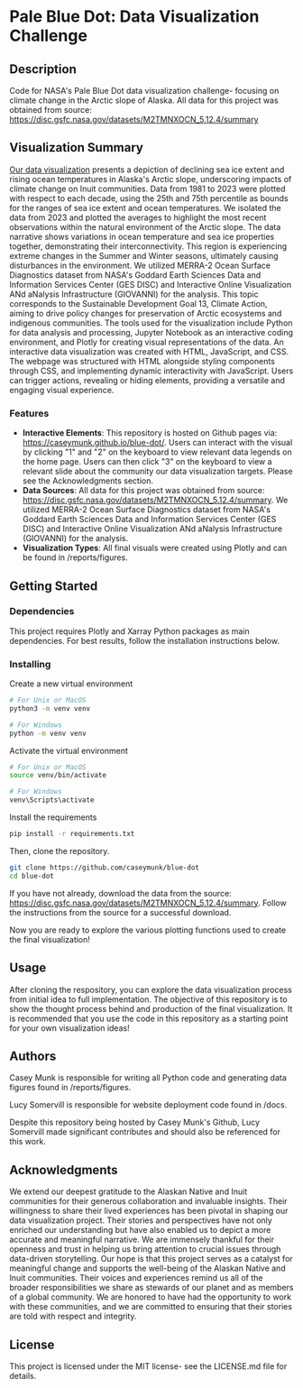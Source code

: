 # Pale Blue Dot: Data Visualization Challenge

## Description
Code for NASA's Pale Blue Dot data visualization challenge- focusing on climate change in the Arctic slope of Alaska. All data for this project was obtained from source: https://disc.gsfc.nasa.gov/datasets/M2TMNXOCN_5.12.4/summary 

## Visualization Summary
[Our data visualization](https://caseymunk.github.io/blue-dot/) presents a depiction of declining sea ice extent and rising ocean temperatures in Alaska's Arctic slope, underscoring impacts of climate change on Inuit communities. Data from 1981 to 2023 were plotted with respect to each decade, using the 25th and 75th percentile as bounds for the ranges of sea ice extent and ocean temperatures. We isolated the data from 2023 and plotted the averages to highlight the most recent observations within the natural environment of the Arctic slope. The data narrative shows variations in ocean temperature and sea ice properties together, demonstrating their interconnectivity. This region is experiencing extreme changes in the Summer and Winter seasons, ultimately causing disturbances in the environment. We utilized MERRA-2 Ocean Surface Diagnostics dataset from NASA's Goddard Earth Sciences Data and Information Services Center (GES DISC) and Interactive Online Visualization ANd aNalysis Infrastructure (GIOVANNI) for the analysis. This topic corresponds to the Sustainable Development Goal 13, Climate Action, aiming to drive policy changes for preservation of Arctic ecosystems and indigenous communities. The tools used for the visualization include Python for data analysis and processing, Jupyter Notebook as an interactive coding environment, and Plotly for creating visual representations of the data. An interactive data visualization was created with HTML, JavaScript, and CSS. The webpage was structured with HTML alongside styling components through CSS, and implementing dynamic interactivity with JavaScript. Users can trigger actions, revealing or hiding elements, providing a versatile and engaging visual experience.

### Features
- **Interactive Elements**: This repository is hosted on Github pages via: https://caseymunk.github.io/blue-dot/. Users can interact with the visual by clicking "1" and "2" on the keyboard to view relevant data legends on the home page. Users can then click "3" on the keyboard to view a relevant slide about the community our data visualization targets. Please see the Acknowledgments section.
- **Data Sources**: All data for this project was obtained from source: https://disc.gsfc.nasa.gov/datasets/M2TMNXOCN_5.12.4/summary. We utilized MERRA-2 Ocean Surface Diagnostics dataset from NASA's Goddard Earth Sciences Data and Information Services Center (GES DISC) and Interactive Online Visualization ANd aNalysis Infrastructure (GIOVANNI) for the analysis.
- **Visualization Types**: All final visuals were created using Plotly and can be found in /reports/figures.

## Getting Started

### Dependencies
This project requires Plotly and Xarray Python packages as main dependencies. For best results, follow the installation instructions below. 


### Installing
Create a new virtual environment 

```bash
# For Unix or MacOS
python3 -m venv venv

# For Windows
python -m venv venv
```
Activate the virtual environment
```bash
# For Unix or MacOS
source venv/bin/activate

# For Windows
venv\Scripts\activate
```
Install the requirements
```bash
pip install -r requirements.txt
```
Then, clone the repository.
```bash
git clone https://github.com/caseymunk/blue-dot
cd blue-dot
```
If you have not already, download the data from the source: https://disc.gsfc.nasa.gov/datasets/M2TMNXOCN_5.12.4/summary. Follow the instructions from the source for a successful download.

Now you are ready to explore the various plotting functions used to create the final visualization!

## Usage
After cloning the respository, you can explore the data visualization process from initial idea to full implementation. The objective of this repository is to show the thought process behind and production of the final visualization. It is recommended that you use the code in this repository as a starting point for your own visualization ideas!

## Authors
Casey Munk is responsible for writing all Python code and generating data figures found in /reports/figures.

Lucy Somervill is responsible for website deployment code found in /docs. 

Despite this repository being hosted by Casey Munk's Github, Lucy Somervill made significant contributes and should also be referenced for this work.

## Acknowledgments
We extend our deepest gratitude to the Alaskan Native and Inuit communities for their generous collaboration and invaluable insights. Their willingness to share their lived experiences has been pivotal in shaping our data visualization project. Their stories and perspectives have not only enriched our understanding but have also enabled us to depict a more accurate and meaningful narrative. We are immensely thankful for their openness and trust in helping us bring attention to crucial issues through data-driven storytelling. Our hope is that this project serves as a catalyst for meaningful change and supports the well-being of the Alaskan Native and Inuit communities. Their voices and experiences remind us all of the broader responsibilities we share as stewards of our planet and as members of a global community. We are honored to have had the opportunity to work with these communities, and we are committed to ensuring that their stories are told with respect and integrity.

## License
This project is licensed under the MIT license- see the LICENSE.md file for details.